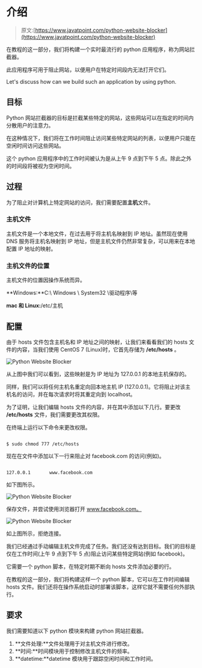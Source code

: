 # 介绍

> 原文:[https://www.javatpoint.com/python-website-blocker](https://www.javatpoint.com/python-website-blocker)

在教程的这一部分，我们将构建一个实时最流行的 python 应用程序，称为网站拦截器。

此应用程序可用于阻止网站，以便用户在特定时间段内无法打开它们。

Let's discuss how can we build such an application by using python.

## 目标

Python 网站拦截器的目标是拦截某些特定的网站，这些网站可以在指定的时间内分散用户的注意力。

在这种情况下，我们将在工作时间阻止访问某些特定网站的列表，以便用户只能在空闲时间访问这些网站。

这个 python 应用程序中的工作时间被认为是从上午 9 点到下午 5 点。除此之外的时间段将被视为空闲时间。

## 过程

为了阻止对计算机上特定网站的访问，我们需要配置**主机**文件。

### 主机文件

主机文件是一个本地文件，在过去用于将主机名映射到 IP 地址。虽然现在使用 DNS 服务将主机名映射到 IP 地址，但是主机文件仍然非常复杂，可以用来在本地配置 IP 地址的映射。

### 主机文件的位置

主机文件的位置因操作系统而异。

**Windows:**C:\ Windows \ System32 \驱动程序\等

**mac 和 Linux:**/etc/主机

## 配置

由于 hosts 文件包含主机名和 IP 地址之间的映射，让我们来看看我们的 hosts 文件的内容，当我们使用 CentOS 7 (Linux)时，它首先存储为 **/etc/hosts** 。

![Python Website Blocker](img/b91926157fbaf88b4950cdbf71a2fae1.png)

从上图中我们可以看到，这些映射是为 IP 地址为 127.0.0.1 的本地主机保存的。

同样，我们可以将任何主机名重定向回本地主机 IP (127.0.0.1)。它将阻止对该主机名的访问，并在每次请求时将其重定向到 localhost。

为了证明，让我们编辑 hosts 文件的内容，并在其中添加以下几行。要更改 **/etc/hosts** 文件，我们需要更改其权限。

在终端上运行以下命令来更改权限。

```

$ sudo chmod 777 /etc/hosts 

```

现在在文件中添加以下一行来阻止对 facebook.com 的访问(例如)。

```

127.0.0.1		www.facebook.com 

```

如下图所示。

![Python Website Blocker](img/002451192e55724d0ee48113bf1a4c3c.png)

保存文件，并尝试使用浏览器打开 www.facebook.com。

![Python Website Blocker](img/76ce383ff93ada3eb1ae5352e858bb12.png)

如上图所示，拒绝连接。

我们已经通过手动编辑主机文件完成了任务。我们还没有达到目标。我们的目标是仅在工作时间(上午 9 点到下午 5 点)阻止访问某些特定网站(例如 facebook)。

它需要一个 python 脚本，在特定时期不断向 hosts 文件添加必要的行。

在教程的这一部分，我们将构建这样一个 python 脚本，它可以在工作时间编辑 hosts 文件。我们还将在操作系统启动时部署该脚本，这样它就不需要任何外部执行。

## 要求

我们需要知道以下 python 模块来构建 python 网站拦截器。

1.  **文件处理:**文件处理用于对主机文件进行修改。
2.  **时间:**时间模块用于控制修改主机文件的频率。
3.  **datetime:**datetime 模块用于跟踪空闲时间和工作时间。